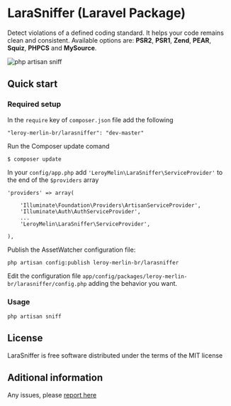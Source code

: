 # LaraSniffer (Laravel Package)
Detect violations of a defined coding standard. It helps your code remains clean and consistent. Available options are: **PSR2**, **PSR1**, **Zend**, **PEAR**, **Squiz**, **PHPCS** and **MySource**.

![php artisan sniff](https://dl.dropboxusercontent.com/u/12506137/libs_bundles/php_artisan_sniff.png)

## Quick start

### Required setup

In the `require` key of `composer.json` file add the following

    "leroy-merlin-br/larasniffer": "dev-master"

Run the Composer update comand

    $ composer update

In your `config/app.php` add `'LeroyMelin\LaraSniffer\ServiceProvider'` to the end of the `$providers` array

    'providers' => array(

        'Illuminate\Foundation\Providers\ArtisanServiceProvider',
        'Illuminate\Auth\AuthServiceProvider',
        ...
        'LeroyMelin\LaraSniffer\ServiceProvider',

    ),

Publish the AssetWatcher configuration file:

    php artisan config:publish leroy-merlin-br/larasniffer

Edit the configuration file `app/config/packages/leroy-merlin-br/larasniffer/config.php` adding the behavior you want.

### Usage

    php artisan sniff

## License

LaraSniffer is free software distributed under the terms of the MIT license

## Aditional information

Any issues, please [report here](https://github.com/leroy-merlin-br/larasniffer/issues)
